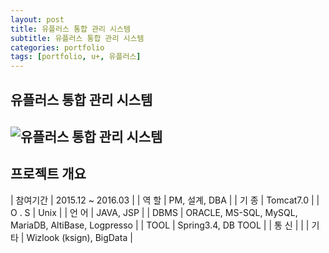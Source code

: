 ```yaml
---
layout: post
title: 유플러스 통합 관리 시스템
subtitle: 유플러스 통합 관리 시스템
categories: portfolio
tags: [portfolio, u+, 유플러스]
---
```

## 유플러스 통합 관리 시스템
![유플러스 통합 관리 시스템]()  
-

## 프로젝트 개요

| 참여기간 | 2015.12 ~ 2016.03 |
| 역 할 | PM, 설계, DBA |
| 기 종 | Tomcat7.0 |
| O . S | Unix |
| 언 어 | JAVA, JSP |
| DBMS | ORACLE, MS-SQL, MySQL, MariaDB, AltiBase, Logpresso |
| TOOL | Spring3.4, DB TOOL |
| 통 신 |  |
| 기 타 | Wizlook (ksign), BigData |
